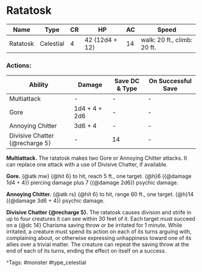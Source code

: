 # Ratatosk

| Name | Type | CR | HP | AC | Speed |
|------|------|----|----|----|-------|
| Ratatosk | Celestial | 4 | 42 (12d4 + 12) | 14 | walk: 20 ft., climb: 20 ft. |

### Actions:

| Ability | Damage | Save DC & Type | On Successful Save |
|---------|--------|----------------|--------------------|
| Multiattack | - | - | - |
| Gore | 1d4 + 4 + 2d6 | - | - |
| Annoying Chitter | 3d6 + 4 | - | - |
| Divisive Chatter {@recharge 5} | - | 14 | - |


**Multiattack.** The ratatosk makes two Gore or Annoying Chitter attacks. It can replace one attack with a use of Divisive Chatter, if available.

**Gore.** {@atk mw} {@hit 6} to hit, reach 5 ft., one target. {@h}6 ({@damage 1d4 + 4}) piercing damage plus 7 ({@damage 2d6}) psychic damage.

**Annoying Chitter.** {@atk rs} {@hit 6} to hit, range 60 ft., one target. {@h}14 ({@damage 3d6 + 4}) psychic damage.

**Divisive Chatter {@recharge 5}.** The ratatosk causes division and strife in up to four creatures it can see within 30 feet of it. Each target must succeed on a {@dc 14} Charisma saving throw or be irritated for 1 minute. While irritated, a creature must spend its action on each of its turns arguing with, complaining about, or otherwise expressing unhappiness toward one of its allies over a trivial matter. The creature can repeat the saving throw at the end of each of its turns, ending the effect on itself on a success.

^Tags: #monster #type_celestial